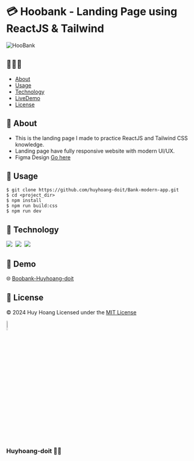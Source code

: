 # :credit_card: Hoobank - Landing Page using ReactJS & Tailwind


![HooBank](https://i.ibb.co/BK1Hn0x/Screenshot-2022-08-08-at-4-05-48-PM.png)
## 🌟🌟🌟
- [About](#beginner-about)
- [Usage](#memo-usage)
- [Technology](#wrench-technology)
- [LiveDemo](#link-demo)
- [License](#key-license)

## :beginner: About
- This is the landing page I made to practice ReactJS and Tailwind CSS knowledge.
- Landing page have fully responsive website with modern UI/UX.
- Figma Design <a href="https://www.figma.com/file/bUGIPys15E78w9bs1l4tgS/HooBank?type=design&node-id=310-485&mode=design&t=Dw75JvuKSerWFDcz-0" target="_blank">Go here</a>

## :memo: Usage
```
$ git clone https://github.com/huyhoang-doit/Bank-modern-app.git
$ cd <project_dir>
$ npm install
$ npm run build:css
$ npm run dev
```

## :wrench: Technology
 <img src="https://img.shields.io/badge/Visual_Studio_Code-0078D4?style=for-the-badge&logo=visual%20studio%20code&logoColor=white" />&nbsp; <img src="https://img.shields.io/badge/React-20232A?style=for-the-badge&logo=react&logoColor=61DAFB" />&nbsp; <img src="https://img.shields.io/badge/Tailwind_CSS-38B2AC?style=for-the-badge&logo=tailwind-css&logoColor=white" />

## :link: Demo
🌐 <a href="https://hoobank-huyhoang-doit.web.app/" target="_blank">Boobank-Huyhoang-doit</a>

## :key: License
© 2024 Huy Hoang Licensed under the <a href="https://github.com/huyhoang-doit/Bank-modern-app/blob/master/LICENSE" target="_blank">MIT License</a>

<a href="https://ibb.co/XWB1n9v"><img src="https://i.ibb.co/K5ZdtY3/HDI-2.png" alt="Huyhoang-doit" border="0" width="8%" height="8%" /></a>
### Huyhoang-doit :man_technologist:

